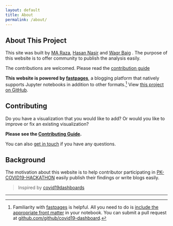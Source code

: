 ```yaml
---
layout: default
title: About
permalink: /about/
---
```


## About This Project

This site was built by [MA Raza](https://www.linkedin.com/in/amjadraza/), [Hasan Nasir](https://www.linkedin.com/in/hasan-nasir-3176a487/) and [Waqr Baig](https://www.linkedin.com/in/waqar-baig-a5041428/) . The purpose of this website is to offer community to publish the analysis easily.

The contributions are welcomed. Please read the [contribution guide](https://github.com/amjadraza/pk-covid19/blob/master/CONTRIBUTING.md)

**This website is powered by [fastpages](https://github.com/fastai/fastpages)**, a blogging platform that natively supports Jupyter notebooks in addition to other formats.[^1] View [this project on GitHub](https://github.com/github/covid19-dashboard).

## Contributing

Do you have a visualization that you would like to add? Or would you like to improve or fix an existing visualization?

**Please see the [Contributing Guide](https://github.com/amjadraza/pk-covid19/blob/master/CONTRIBUTING.md).**

You can also [get in touch](https://www.linkedin.com/in/amjadraza/) if you have any questions.

## Background

The motivation about this website is to help contributor participating in [PK-COVID19-HACKATHON](https://opendata.com.pk/pages/covid19) easily publish their findings or write blogs easily.

> Inspired by [covid19dashboards](https://covid19dashboards.com/about/)
---

[^1]: Familiarity with [fastpages](https://github.com/fastai/fastpages) is helpful. All you need to do is [include the appropriate front matter](https://github.com/fastai/fastpages#customizing-blog-posts-with-front-matter) in your notebook. You can submit a pull request at [github.com/github/covid19-dashboard](https://github.com/github/covid19-dashboard).
